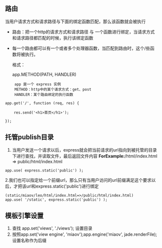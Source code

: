 ## 路由
 当用户请求方式和请求路径与下面的绑定函数匹配，那么该函数就会被执行
*   路由：把一个http的请求方式和请求路径 与 一个函数进行绑定，当请求方式和请求路径都匹配的时候，执行该绑定函数
*   每一个路由都可以有一个或者多个处理器函数，当匹配到路由时，这个/些函数将被执行。
   
    格式：
    
      app.METHOD(PATH, HANDLER)
        
         app 是一个 express 实例
         METHOD：http中的某个请求方式：get、post
         HANDLER：某个路由绑定的执行函数

```
app.get('/', function (req, res) {

    res.send('<h1>首页</h1>');

});
```
## 托管publish目录
1. 当用户发送一个请求以后，express就会把当前请求的url指向到被托管的目录下进行查找，并读取文件，最后返回文件内容
**ForExample:**/html/index.html => public/html/index.html

```
app.use( express.static('public') );
```
2.我们也可以指定给一个前缀url，那么只有当用户访问的url前缀满足这个要求以后，才把该url和express.static('public')进行绑定

```
(static/miaov/leo/html/index.html=>/public/html/index.html)
app.use( '/static', express.static('public') );
```

## 模板引擎设置
1. 查找 app.set('views', './views'); 设置目录
2. 按照app.set('view engine', 'miaov');app.engine('miaov', jade.renderFile);设置名称作为后缀
